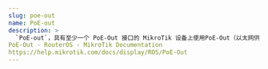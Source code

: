 ```yaml
---
slug: poe-out
name: PoE-out
description: >
  `PoE-out`，具有至少一个 PoE-Out 接口的 MikroTik 设备上使用PoE-Out（以太网供电）功能。
PoE-Out - RouterOS - MikroTik Documentation
https://help.mikrotik.com/docs/display/ROS/PoE-Out
---
```

